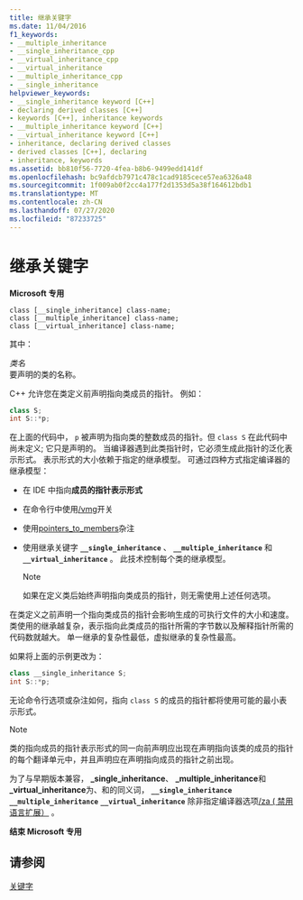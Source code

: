 ```yaml
---
title: 继承关键字
ms.date: 11/04/2016
f1_keywords:
- __multiple_inheritance
- __single_inheritance_cpp
- __virtual_inheritance_cpp
- __virtual_inheritance
- __multiple_inheritance_cpp
- __single_inheritance
helpviewer_keywords:
- __single_inheritance keyword [C++]
- declaring derived classes [C++]
- keywords [C++], inheritance keywords
- __multiple_inheritance keyword [C++]
- __virtual_inheritance keyword [C++]
- inheritance, declaring derived classes
- derived classes [C++], declaring
- inheritance, keywords
ms.assetid: bb810f56-7720-4fea-b8b6-9499edd141df
ms.openlocfilehash: bc9afdcb7971c478c1cad9185cece57ea6326a48
ms.sourcegitcommit: 1f009ab0f2cc4a177f2d1353d5a38f164612bdb1
ms.translationtype: MT
ms.contentlocale: zh-CN
ms.lasthandoff: 07/27/2020
ms.locfileid: "87233725"
---
```

# <a name="inheritance-keywords"></a>继承关键字

**Microsoft 专用**

```
class [__single_inheritance] class-name;
class [__multiple_inheritance] class-name;
class [__virtual_inheritance] class-name;
```

其中：

*类名*<br/>
要声明的类的名称。

C++ 允许您在类定义前声明指向类成员的指针。 例如：

```cpp
class S;
int S::*p;
```

在上面的代码中， `p` 被声明为指向类的整数成员的指针。但 `class S` 在此代码中尚未定义; 它只是声明的。 当编译器遇到此类指针时，它必须生成此指针的泛化表示形式。 表示形式的大小依赖于指定的继承模型。 可通过四种方式指定编译器的继承模型：

- 在 IDE 中指向**成员的指针表示形式**

- 在命令行中使用[/vmg](../build/reference/vmb-vmg-representation-method.md)开关

- 使用[pointers_to_members](../preprocessor/pointers-to-members.md)杂注

- 使用继承关键字 **`__single_inheritance`** 、 **`__multiple_inheritance`** 和 **`__virtual_inheritance`** 。 此技术控制每个类的继承模型。

    > [!NOTE]
    >  如果在定义类后始终声明指向类成员的指针，则无需使用上述任何选项。

在类定义之前声明一个指向类成员的指针会影响生成的可执行文件的大小和速度。           类使用的继承越复杂，表示指向此类成员的指针所需的字节数以及解释指针所需的代码数就越大。 单一继承的复杂性最低，虚拟继承的复杂性最高。

如果将上面的示例更改为：

```cpp
class __single_inheritance S;
int S::*p;
```

无论命令行选项或杂注如何，指向 `class S` 的成员的指针都将使用可能的最小表示形式。

> [!NOTE]
> 类的指向成员的指针表示形式的同一向前声明应出现在声明指向该类的成员的指针的每个翻译单元中，并且声明应在声明指向成员的指针之前出现。

为了与早期版本兼容， **_single_inheritance**、 **_multiple_inheritance**和 **_virtual_inheritance**为、和的同义词， **`__single_inheritance`** **`__multiple_inheritance`** **`__virtual_inheritance`** 除非指定编译器选项[/za \( 禁用语言扩展）](../build/reference/za-ze-disable-language-extensions.md) 。

**结束 Microsoft 专用**

## <a name="see-also"></a>请参阅

[关键字](../cpp/keywords-cpp.md)
